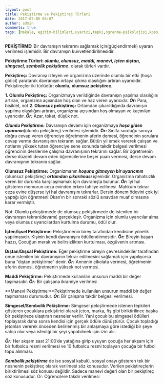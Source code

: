 ```yaml
---
layout: post
title: Pekiştirme ve Pekiştireç Türleri 
date: 2017-05-05 03:07
author: admin
comments: true
tags: [Makale, egitim-bilimleri,uyarici,tepki,ogrenme-psikolojisi,kpss,tepki-analojisi,olumlu-pekistirec,olumsuz-pekistirec,simgesel-pekistirec,semblolik-pekistirec]
---
```

**PEKİŞTİRME:** Bir davranışın tekrarını sağlamak için(güçlendirmek) uyaran verilmesi işlemidir. Bir davranışın kuvvetlendirilmesidir.

**Pekiştirme Türleri: *olumlu, olumsuz, maddi, manevi, içten dıştan, simgesel, sembolik pekiştirme*.** olarak türleri vardır.

**Pekiştireç:** Davranışı izleyen ve organizma üzerinde olumlu bir etki (hoşa gidici) yaratarak davranışın ortaya çıkma olasılığını artıran uyarıcıdır. Pekiştireçler iki türlüdür: **olumlu, olumsuz pekiştireç**.

**1. Olumlu Pekiştireç:** Organizmaya verildiğinde davranışın yapılma olasılığını artıran, organizma açısından hoş olan ve haz veren uyarıcıdır. ***Ör:*** Para, bisiklet, not 
**2. Olumsuz pekiştireç:** Ortamdan çıkarıldığında davranışın yapılma olasılığını artıran, organizma açısından hoş olmayan ve kaçınılan uyarıcıdır. ***Ör:*** Azar, tokat, düşük not.

***Olumlu Pekiştirme:***
Davranışın devamı için organizmaya ***hoşa giden uyaranın***(olumlu pekiştireç) verilmesi işlemidir. **Ör:** Sınıfa sorduğu soruya doğru cevap veren öğrenciye öğretmenin aferin demesi, öğrencinin sorulara cevap verme davranışının tekrarını sağlar. Bütün yıl emek vererek çalışan ve notlarını yüksek tutan öğrenciye sene sonunda takdir belgesi verilmesi öğrencinin derslerine çalışma davranışının tekrarını sağlar. Bir öğretmenin derse düzenli devam eden öğrencilerine beşer puan vermesi, derse devam davranışının tekrarını sağlar.

**Olumsuz Pekiştirme:** 
Organizmanın ***hoşuna gitmeyen bir uyarıcının*** (olumsuz pekiştireç) ***ortamdan çıkarılması*** işlemidir. Organizma rahatsızlık veren bir durumla karşılaşmamak için davranışta bulunur. 
***Ör:*** İyi hal gösteren memurun ceza evinden erken tahliye edilmesi. Mahkum tekrar ceza evine düşerse iyi hal davranışını tekrarlar. Dersin dönem ödevini çok iyi yaptığı için öğretmeni Okan’ın bir sonraki sözlü sınavdan muaf olmasına karar vermiştir.

Not: Olumlu pekiştirmede de olumsuz pekiştirmede de istenilen bir davranışın tekrarı(devamı) gerçekleşir. Organizma için olumlu uyarıcılar alma veya olumsuz uyarıcılardan kurtulma durumu, ödül olur.

**İçten/İçsel Pekiştirme:** Pekiştirmenin birey tarafından kendisine yönelik yapılmasıdır. Kişinin kendi davranışını ödüllendirmesidir.
**Ör:** Bireyin başarı hazzı, Çocuğun merak ve belirsizlikten kurtulması, özgüvenin artması.

**Dıştan/Dışsal Pekiştirme:** Eğer pekiştirme bireyin çevresindekiler tarafından onun istenilen bir davranışının tekrar edilmesini sağlamak için yapılıyorsa buna “dıştan pekiştirme” denir. 
***Ör:*** Annenin çikolata vermesi, öğretmenin aferin demesi, öğretmenin yüksek not vermesi.

**Maddi Pekiştirme:** Pekiştirmede kullanılan unsurun maddi bir değer taşımasıdır. 
***Ör:*** Bir çalışana ikramiye verilmesi

**Manevi Pekiştirme:**Pekiştirmede kullanılan unsurun maddi bir değer
taşımaması durumudur.
***Ör:*** Bir çalışana takdir belgesi verilmesi.

**Simgesel/Sembolik Pekiştirme:** 
Simgesel pekiştirmede istenen tepkileri gösteren çocuklara pekiştirici olarak jeton, marka, fiş gibi biriktirilince başka bir pekiştirece ulaştıran nesneler verilir. Yani çocuk bu simgesel ödülleri toplayarak daha sonra kendisi için gerçek ödüle dünüştürür. Çocuk topladığı jetonları vererek önceden belirlenmiş bir anlaşmaya göre istediği bir şeye sahip olur veya istediği bir şeyi yapabilmek için izin alır.

***Ör:*** Her akşam saat 21:00’de yatağına girip uyuyan çocuğa her akşam için bir futbolcu resmi verilmesi ve 10 futbolcu resmi toplayan çocuğa bir futbol topu alınması.

***Sembolik pekiştirme*** de ise sosyal kabulü, sosyal onayı gösteren tek bir nesnenin pekiştireç olarak verilmesi söz konusudur. Verilen pekiştireçlerin biriktirilmesi söz konusu değildir. Sadece manevi değeri olan bir pekiştireç söz konusudur. 
Ör: Öğrencilere takdir verilmesi